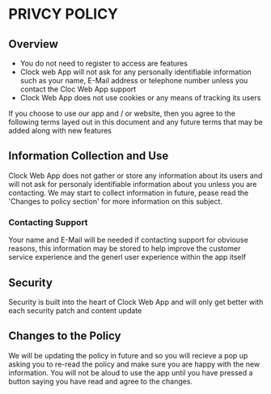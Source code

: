 # PRIVCY POLICY

## Overview

* You do not need to register to access are features
* Clock web App will not ask for any personally identifiable information such as your name, E-Mail address or telephone number unless you contact the Cloc Web App support
* Clock Web App does not use cookies or any means of tracking its users

If you choose to use our app and / or website, then you agree to the following terms layed out in this document and any future terms that may be added along with new features

## Information Collection and Use

Clock Web App does not gather or store any information about its users and will not ask for personaly identifiable information about you unless you are contacting. We may start to collect information in future, pease read the 'Changes to policy section' for more information on this subject.

### Contacting Support

Your name and E-Mail will be needed if contacting support for obviouse reasons, this information may be stored to help improve the customer service experience and the generl user experience within the app itself

## Security

Security is built into the heart of Clock Web App and will only get better with each security patch and content update

## Changes to the Policy

We will be updating the policy in future and so you will recieve a pop up asking you to re-read the policy and make sure you are happy with the new information. You will not be aloud to use the app until you have pressed a button saying you have read and agree to the changes.
